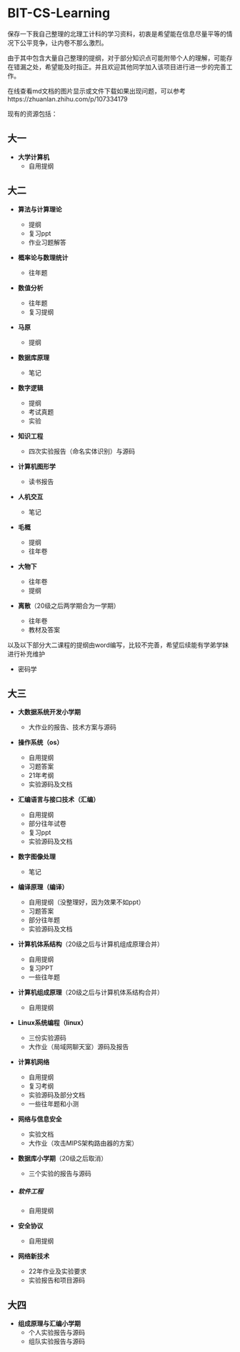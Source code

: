 # BIT-CS-Learning
保存一下我自己整理的北理工计科的学习资料，初衷是希望能在信息尽量平等的情况下公平竞争，让内卷不那么激烈。

由于其中包含大量自己整理的提纲，对于部分知识点可能附带个人的理解，可能存在错漏之处，希望能及时指正。并且欢迎其他同学加入该项目进行进一步的完善工作。

在线查看md文档的图片显示或文件下载如果出现问题，可以参考https://zhuanlan.zhihu.com/p/107334179



现有的资源包括：

## 大一

- **大学计算机**
  - 自用提纲

## 大二

- **算法与计算理论**
  - 提纲
  - 复习ppt
  - 作业习题解答
- **概率论与数理统计**

  - 往年题
- **数值分析**

  - 往年题
  - 复习提纲
- **马原**
  - 提纲
- **数据库原理**

  - 笔记
- **数字逻辑**
  - 提纲
  - 考试真题
  - 实验
- **知识工程**

  - 四次实验报告（命名实体识别）与源码
- **计算机图形学**
  - 读书报告
- **人机交互**

  - 笔记
- **毛概**
  - 提纲
  - 往年卷
- **大物下**
  - 往年卷
  - 提纲
- **离散**（20级之后两学期合为一学期）
  - 往年卷
  - 教材及答案

以及以下部分大二课程的提纲由word编写，比较不完善，希望后续能有学弟学妹进行补充维护

- 密码学

## 大三

- **大数据系统开发小学期**
  - 大作业的报告、技术方案与源码
- **操作系统（os）**
  - 自用提纲
  - 习题答案
  - 21年考纲
  - 实验源码及文档
- **汇编语言与接口技术（汇编）**
  - 自用提纲
  - 部分往年试卷
  - 复习ppt
  - 实验源码及文档
- **数字图像处理**
  - 笔记

- **编译原理（编译）**

  - 自用提纲（没整理好，因为效果不如ppt）
  - 习题答案
  - 部分往年题
  - 实验源码及文档

- **计算机体系结构**（20级之后与计算机组成原理合并）

  - 自用提纲
  - 复习PPT
  - 一些往年题

- **计算机组成原理**（20级之后与计算机体系结构合并）

  - 自用提纲

- **Linux系统编程（linux）**

  - 三份实验源码
  - 大作业（局域网聊天室）源码及报告

- **计算机网络**

  - 自用提纲
  - 复习考纲
  - 实验源码及部分文档
  - 一些往年题和小测

- **网络与信息安全**

  - 实验文档
  - 大作业（攻击MIPS架构路由器的方案）

- **数据库小学期**（20级之后取消）

  - 三个实验的报告与源码

- ##### **软件工程**

  - 自用提纲

- **安全协议**

  - 自用提纲

- **网络新技术**
  - 22年作业及实验要求
  - 实验报告和项目源码

## 大四

- **组成原理与汇编小学期**
  - 个人实验报告与源码
  - 组队实验报告与源码



